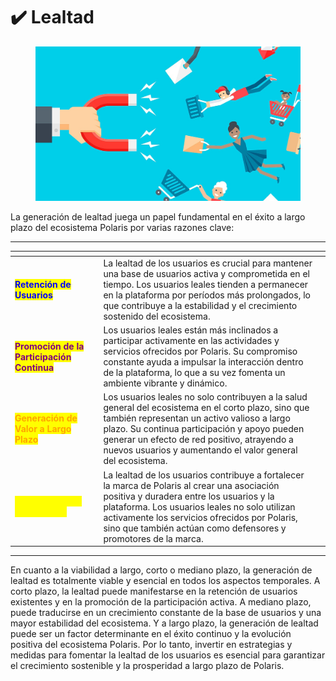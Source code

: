 # ✔️ Lealtad&#x20;

<figure><img src="../../../../.gitbook/assets/1628141555158.jpeg" alt=""><figcaption></figcaption></figure>

La generación de lealtad juega un papel fundamental en el éxito a largo plazo del ecosistema Polaris por varias razones clave:

***

<table data-view="cards"><thead><tr><th></th><th></th><th></th></tr></thead><tbody><tr><td><mark style="color:blue;"><strong>Retención de Usuarios</strong></mark></td><td> La lealtad de los usuarios es crucial para mantener una base de usuarios activa y comprometida en el tiempo. Los usuarios leales tienden a permanecer en la plataforma por períodos más prolongados, lo que contribuye a la estabilidad y el crecimiento sostenido del ecosistema.</td><td></td></tr><tr><td><mark style="color:purple;"><strong>Promoción de la Participación Continua</strong></mark></td><td>Los usuarios leales están más inclinados a participar activamente en las actividades y servicios ofrecidos por Polaris. Su compromiso constante ayuda a impulsar la interacción dentro de la plataforma, lo que a su vez fomenta un ambiente vibrante y dinámico.</td><td></td></tr><tr><td><mark style="color:orange;"><strong>Generación de Valor a Largo Plazo</strong></mark></td><td>Los usuarios leales no solo contribuyen a la salud general del ecosistema en el corto plazo, sino que también representan un activo valioso a largo plazo. Su continua participación y apoyo pueden generar un efecto de red positivo, atrayendo a nuevos usuarios y aumentando el valor general del ecosistema.</td><td></td></tr><tr><td><mark style="color:yellow;"><strong>Fortalecimiento de la Marca:</strong></mark></td><td>La lealtad de los usuarios contribuye a fortalecer la marca de Polaris al crear una asociación positiva y duradera entre los usuarios y la plataforma. Los usuarios leales no solo utilizan activamente los servicios ofrecidos por Polaris, sino que también actúan como defensores y promotores de la marca.</td><td></td></tr></tbody></table>

***

En cuanto a la viabilidad a largo, corto o mediano plazo, la generación de lealtad es totalmente viable y esencial en todos los aspectos temporales. A corto plazo, la lealtad puede manifestarse en la retención de usuarios existentes y en la promoción de la participación activa. A mediano plazo, puede traducirse en un crecimiento constante de la base de usuarios y una mayor estabilidad del ecosistema. Y a largo plazo, la generación de lealtad puede ser un factor determinante en el éxito continuo y la evolución positiva del ecosistema Polaris. Por lo tanto, invertir en estrategias y medidas para fomentar la lealtad de los usuarios es esencial para garantizar el crecimiento sostenible y la prosperidad a largo plazo de Polaris.
